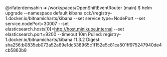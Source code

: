 @rifaterdemsahin ➜ /workspaces/OpenShiftEventRouter (main) $     helm upgrade --namespace default kibana oci://registry-1.docker.io/bitnamicharts/kibana --set service.type=NodePort --set service.nodePort=30007 --set elasticsearch.hosts[0]=http://host.minikube.internal --set elasticsearch.port=9200 --timeout 10m
Pulled: registry-1.docker.io/bitnamicharts/kibana:11.3.2
Digest: sha256:b0835eb073a52a69e1dc538965c1f152e5c81ca501ff975247940de4cb5863b8

